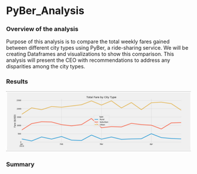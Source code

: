 # PyBer_Analysis

### Overview of the analysis

Purpose of this analysis is to compare the total weekly fares gained between different city types using PyBer, a ride-sharing service. We will be creating Dataframes and visualizations to show this comparison. This analysis will present the CEO with recommendations to address any disparities among the city types.

### Results

![](Images/graph.PNG)

### Summary
